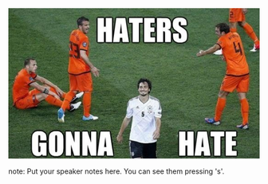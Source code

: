 
<img width="1000" src="img/haters-soccer.jpg" />

note:
    Put your speaker notes here.
    You can see them pressing 's'.
